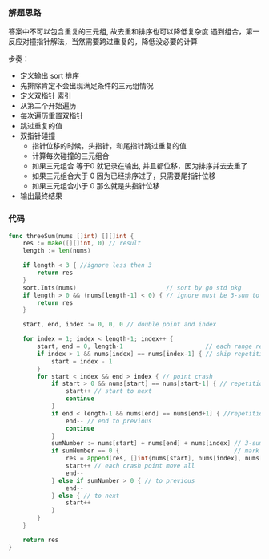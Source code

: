 ### 解题思路

答案中不可以包含重复的三元组, 故去重和排序也可以降低复杂度
遇到组合，第一反应对撞指针解法，当然需要跨过重复的，降低没必要的计算

步奏：
- 定义输出 sort 排序
- 先排除肯定不会出现满足条件的三元组情况
- 定义双指针 索引
- 从第二个开始遍历
 - 每次遍历重置双指针
 - 跳过重复的值
 - 双指针碰撞
   - 指针位移的时候，头指针，和尾指针跳过重复的值
   - 计算每次碰撞的三元组合
    - 如果三元组合 等于0 就记录在输出, 并且都位移，因为排序并去去重了
    - 如果三元组合大于 0 因为已经排序过了，只需要尾指针位移
    - 如果三元组合小于 0 那么就是头指针位移
- 输出最终结果

### 代码

```go
func threeSum(nums []int) [][]int {
	res := make([][]int, 0) // result
	length := len(nums)

	if length < 3 { //ignore less then 3
		return res
	}
	sort.Ints(nums)                         // sort by go std pkg
	if length > 0 && (nums[length-1] < 0) { // ignore must be 3-sum to 0， which sorted max number less than 0
		return res
	}

	start, end, index := 0, 0, 0 // double point and index

	for index = 1; index < length-1; index++ {
		start, end = 0, length-1                       // each range reset
		if index > 1 && nums[index] == nums[index-1] { // skip repetition, which is sorted
			start = index - 1
		}
		for start < index && end > index { // point crash
			if start > 0 && nums[start] == nums[start-1] { // repetition number
				start++ // start to next
				continue
			}
			if end < length-1 && nums[end] == nums[end+1] { //repetition number
				end-- // end to previous
				continue
			}
			sumNumber := nums[start] + nums[end] + nums[index] // 3-sum
			if sumNumber == 0 {                                // mark to res
				res = append(res, []int{nums[start], nums[index], nums[end]})
				start++ // each crash point move all
				end--
			} else if sumNumber > 0 { // to previous
				end--
			} else { // to next
				start++
			}
		}
	}

	return res
}
```
